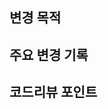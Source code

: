 ## 변경 목적
<!-- PR 목적과 변경하게 된 배경을 적어주세요. -->

## 주요 변경 기록
<!-- 위 내용을 위해 변경한 사항을 서술해주세요. -->

## 코드리뷰 포인트
<!-- 리뷰어가 중점적으로 리뷰를 보면 좋을 부분에 대해 서술해주세요. (optional) -->
